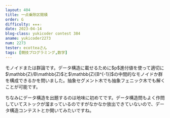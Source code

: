 ```yaml
---
layout: 404
title: 一点乗除区間積
order: G
difficulty: ★★★☆
date: 2023-04-14
blog-class: yukicoder contest 384
aname: yukicoder2273
num: 2273
tester: ecotteaさん
tags: [競技プログラミング,数学]
---
```


<p>
モノイドまたは群論です。データ構造に載せるために$p$進付値を使って適切に$\mathbb{Z}/B\mathbb{Z}$と$\mathbb{Z}[B^{-1}]$の中間的なモノイドか群を構成できるかを問いました。抽象セグメント木でも抽象フェニック木でも解くことが可能です。
</p>
<p>
ちなみにデータ構造を出題するのは地味に初めてです。データ構造問もよく作問していてストックが溜まっているのですがなかなか放出できていないので、データ構造コンテストとか開いてみたいですね。
</p>
